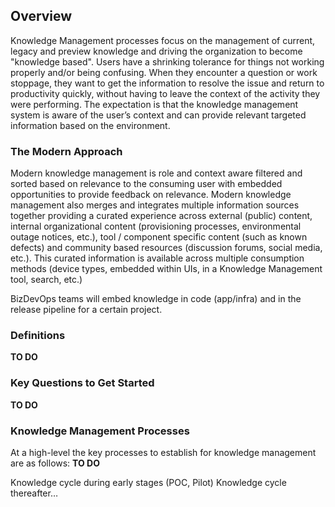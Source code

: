 ## Overview 

Knowledge Management processes focus on the management of current, legacy and preview knowledge and driving the organization to become "knowledge based". Users have a shrinking tolerance for things not working properly and/or being confusing. When they encounter a question or work stoppage, they want to get the information to resolve the issue and return to productivity quickly, without having to leave the context of the activity they were performing. The expectation is that the knowledge management system is aware of the user’s context and can provide relevant targeted information based on the environment. 

 

### The Modern Approach 

Modern knowledge management is role and context aware filtered and sorted based on relevance to the consuming user with embedded opportunities to provide feedback on relevance. Modern knowledge management also merges and integrates multiple information sources together providing a curated experience across external (public) content, internal organizational content (provisioning processes, environmental outage notices, etc.), tool / component specific content (such as known defects) and community based resources (discussion forums, social media, etc.). This curated information is available across multiple consumption methods (device types, embedded within UIs, in a Knowledge Management tool, search, etc.) 

 

BizDevOps teams will embed knowledge in code (app/infra) and in the release pipeline for a certain project. 

 

### Definitions 

**TO DO**

 

### Key Questions to Get Started 

**TO DO**

 

### Knowledge Management Processes 

At a high-level the key processes to establish for knowledge management are as follows: 
**TO DO**

 

Knowledge cycle during early stages (POC, Pilot) 
Knowledge cycle thereafter… 
